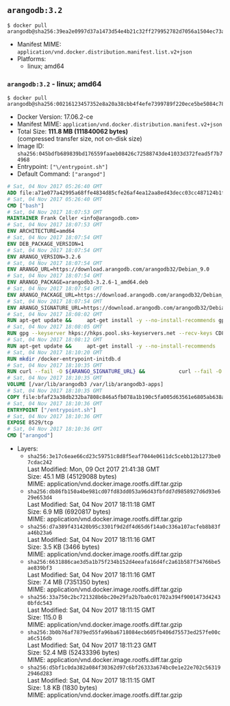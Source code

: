 ## `arangodb:3.2`

```console
$ docker pull arangodb@sha256:39ea2e0997d37a1473d54e4b21c32ff279952782d7056a1504ec73a34a5a31eb
```

-	Manifest MIME: `application/vnd.docker.distribution.manifest.list.v2+json`
-	Platforms:
	-	linux; amd64

### `arangodb:3.2` - linux; amd64

```console
$ docker pull arangodb@sha256:00216123457352e8a20a38cbb4f4efe7399789f220ece5be5084c7840daefb29
```

-	Docker Version: 17.06.2-ce
-	Manifest MIME: `application/vnd.docker.distribution.manifest.v2+json`
-	Total Size: **111.8 MB (111840062 bytes)**  
	(compressed transfer size, not on-disk size)
-	Image ID: `sha256:045bdfb689839bd176559faaeb08426c72588743de41033d372fead5f7b74968`
-	Entrypoint: `["\/entrypoint.sh"]`
-	Default Command: `["arangod"]`

```dockerfile
# Sat, 04 Nov 2017 05:26:40 GMT
ADD file:a71e077a42995a68ffe4834d85cfe26af4ea12aa8ed43decc03cc487124b1f70 in / 
# Sat, 04 Nov 2017 05:26:40 GMT
CMD ["bash"]
# Sat, 04 Nov 2017 18:07:53 GMT
MAINTAINER Frank Celler <info@arangodb.com>
# Sat, 04 Nov 2017 18:07:53 GMT
ENV ARCHITECTURE=amd64
# Sat, 04 Nov 2017 18:07:54 GMT
ENV DEB_PACKAGE_VERSION=1
# Sat, 04 Nov 2017 18:07:54 GMT
ENV ARANGO_VERSION=3.2.6
# Sat, 04 Nov 2017 18:07:54 GMT
ENV ARANGO_URL=https://download.arangodb.com/arangodb32/Debian_9.0
# Sat, 04 Nov 2017 18:07:54 GMT
ENV ARANGO_PACKAGE=arangodb3-3.2.6-1_amd64.deb
# Sat, 04 Nov 2017 18:07:54 GMT
ENV ARANGO_PACKAGE_URL=https://download.arangodb.com/arangodb32/Debian_9.0/amd64/arangodb3-3.2.6-1_amd64.deb
# Sat, 04 Nov 2017 18:07:54 GMT
ENV ARANGO_SIGNATURE_URL=https://download.arangodb.com/arangodb32/Debian_9.0/amd64/arangodb3-3.2.6-1_amd64.deb.asc
# Sat, 04 Nov 2017 18:08:02 GMT
RUN apt-get update &&     apt-get install -y --no-install-recommends gpg dirmngr     &&     rm -rf /var/lib/apt/lists/*
# Sat, 04 Nov 2017 18:08:05 GMT
RUN gpg --keyserver hkps://hkps.pool.sks-keyservers.net --recv-keys CD8CB0F1E0AD5B52E93F41E7EA93F5E56E751E9B
# Sat, 04 Nov 2017 18:08:12 GMT
RUN apt-get update &&     apt-get install -y --no-install-recommends         libjemalloc1         ca-certificates         pwgen         curl     &&     rm -rf /var/lib/apt/lists/*
# Sat, 04 Nov 2017 18:10:20 GMT
RUN mkdir /docker-entrypoint-initdb.d
# Sat, 04 Nov 2017 18:10:35 GMT
RUN curl --fail -O ${ARANGO_SIGNATURE_URL} &&           curl --fail -O ${ARANGO_PACKAGE_URL} &&             gpg --verify ${ARANGO_PACKAGE}.asc &&     (echo arangodb3 arangodb3/password password test | debconf-set-selections) &&     (echo arangodb3 arangodb3/password_again password test | debconf-set-selections) &&     DEBIAN_FRONTEND="noninteractive" dpkg -i ${ARANGO_PACKAGE} &&     rm -rf /var/lib/arangodb3/* &&     sed -ri         -e 's!127\.0\.0\.1!0.0.0.0!g'         -e 's!^(file\s*=).*!\1 -!'         -e 's!^#\s*uid\s*=.*!uid = arangodb!'         -e 's!^#\s*gid\s*=.*!gid = arangodb!'         /etc/arangodb3/arangod.conf     &&     rm -f ${ARANGO_PACKAGE}*
# Sat, 04 Nov 2017 18:10:35 GMT
VOLUME [/var/lib/arangodb3 /var/lib/arangodb3-apps]
# Sat, 04 Nov 2017 18:10:35 GMT
COPY file:bfaf23a38db232ba7808c846a5fb078a1b190c5fa005d63561e6805ab638afeb in /entrypoint.sh 
# Sat, 04 Nov 2017 18:10:36 GMT
ENTRYPOINT ["/entrypoint.sh"]
# Sat, 04 Nov 2017 18:10:36 GMT
EXPOSE 8529/tcp
# Sat, 04 Nov 2017 18:10:36 GMT
CMD ["arangod"]
```

-	Layers:
	-	`sha256:3e17c6eae66cd23c59751c8d8f5eaf7044e0611dc5cebb12b1273be07cdac242`  
		Last Modified: Mon, 09 Oct 2017 21:41:38 GMT  
		Size: 45.1 MB (45129088 bytes)  
		MIME: application/vnd.docker.image.rootfs.diff.tar.gzip
	-	`sha256:db86fb150a4be981cd07fd83dd053a96d43fbfdd7d9858927d6d93e629e653d4`  
		Last Modified: Sat, 04 Nov 2017 18:11:18 GMT  
		Size: 6.9 MB (6920817 bytes)  
		MIME: application/vnd.docker.image.rootfs.diff.tar.gzip
	-	`sha256:d7a389f431420b95c3301f9d2df4d65d6f14a0c336a107acfeb8b83fa46b23a6`  
		Last Modified: Sat, 04 Nov 2017 18:11:16 GMT  
		Size: 3.5 KB (3466 bytes)  
		MIME: application/vnd.docker.image.rootfs.diff.tar.gzip
	-	`sha256:6631886cae3d5a1b75f234b152d4eeafa16d4fc2a61b587f34766be5ae839bf3`  
		Last Modified: Sat, 04 Nov 2017 18:11:16 GMT  
		Size: 7.4 MB (7351350 bytes)  
		MIME: application/vnd.docker.image.rootfs.diff.tar.gzip
	-	`sha256:33a750c2bc721328b6bc20e29fa2b7ba0c01702a394f9001473d42430bfdc543`  
		Last Modified: Sat, 04 Nov 2017 18:11:15 GMT  
		Size: 115.0 B  
		MIME: application/vnd.docker.image.rootfs.diff.tar.gzip
	-	`sha256:3b0b76af7879ed55fa96ba6718084ecb605fb406d75573ed257fe00ca6c516db`  
		Last Modified: Sat, 04 Nov 2017 18:11:23 GMT  
		Size: 52.4 MB (52433396 bytes)  
		MIME: application/vnd.docker.image.rootfs.diff.tar.gzip
	-	`sha256:d5bf1c0da382a084f30362d97c6bf26333a674bc0e1e22e702c563192946d283`  
		Last Modified: Sat, 04 Nov 2017 18:11:15 GMT  
		Size: 1.8 KB (1830 bytes)  
		MIME: application/vnd.docker.image.rootfs.diff.tar.gzip
